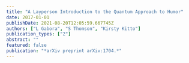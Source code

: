 ```yaml
---
title: "A Layperson Introduction to the Quantum Approach to Humor"
date: 2017-01-01
publishDate: 2021-08-20T12:05:59.667745Z
authors: ["L Gabora", "S Thomson", "Kirsty Kitto"]
publication_types: ["2"]
abstract: ""
featured: false
publication: "*arXiv preprint arXiv:1704.*"
---
```


